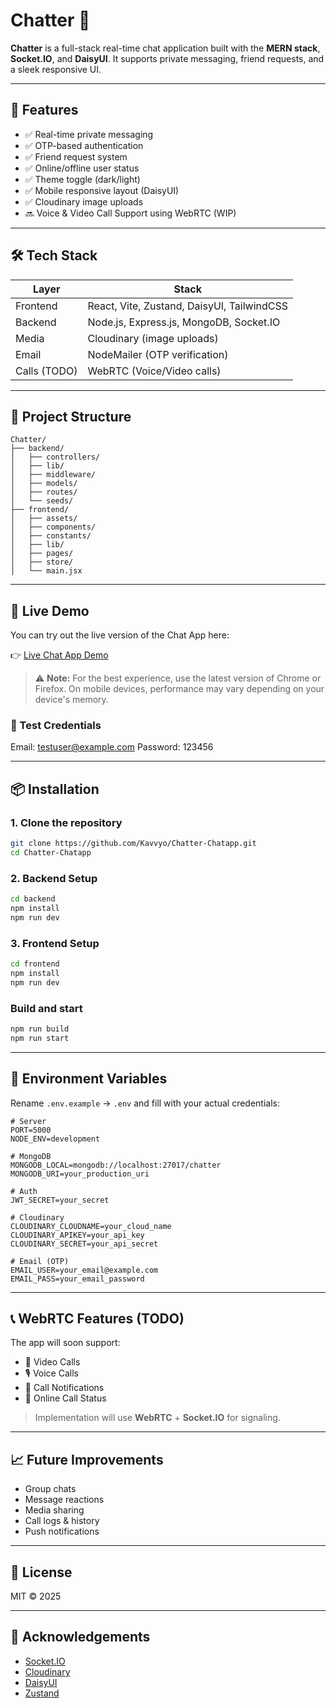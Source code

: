 
# Chatter 💬

**Chatter** is a full-stack real-time chat application built with the **MERN stack**, **Socket.IO**, and **DaisyUI**. It supports private messaging, friend requests, and a sleek responsive UI.

---

## 🚀 Features

- ✅ Real-time private messaging
- ✅ OTP-based authentication
- ✅ Friend request system
- ✅ Online/offline user status
- ✅ Theme toggle (dark/light)
- ✅ Mobile responsive layout (DaisyUI)
- ✅ Cloudinary image uploads
- 🔜 Voice & Video Call Support using WebRTC (WIP)

---

## 🛠️ Tech Stack

| Layer      | Stack                                |
|------------|---------------------------------------|
| Frontend   | React, Vite, Zustand, DaisyUI, TailwindCSS |
| Backend    | Node.js, Express.js, MongoDB, Socket.IO |
| Media      | Cloudinary (image uploads)            |
| Email      | NodeMailer (OTP verification)         |
| Calls (TODO) | WebRTC (Voice/Video calls)             |

---

## 📁 Project Structure

```
Chatter/
├── backend/
│   ├── controllers/
│   ├── lib/
│   ├── middleware/
│   ├── models/
│   ├── routes/
│   └── seeds/
├── frontend/
│   ├── assets/
│   ├── components/
│   ├── constants/
│   ├── lib/
│   ├── pages/
│   ├── store/
│   └── main.jsx
```

---
## 🚀 Live Demo

You can try out the live version of the Chat App here:

👉 [Live Chat App Demo](https://chatter-ctdi.onrender.com/)

> ⚠️ **Note:** For the best experience, use the latest version of Chrome or Firefox. On mobile devices, performance may vary depending on your device's memory.

### 🧪 Test Credentials
Email: testuser@example.com
Password: 123456

---

## 📦 Installation

### 1. Clone the repository
```bash
git clone https://github.com/Kavvyo/Chatter-Chatapp.git
cd Chatter-Chatapp
```

### 2. Backend Setup
```bash
cd backend
npm install
npm run dev
```

### 3. Frontend Setup
```bash
cd frontend
npm install
npm run dev
```

### Build and start 
```bash
npm run build
npm run start
```

---

## 🔐 Environment Variables

Rename `.env.example` → `.env` and fill with your actual credentials:

```env
# Server
PORT=5000
NODE_ENV=development

# MongoDB
MONGODB_LOCAL=mongodb://localhost:27017/chatter
MONGODB_URI=your_production_uri

# Auth
JWT_SECRET=your_secret

# Cloudinary
CLOUDINARY_CLOUDNAME=your_cloud_name
CLOUDINARY_APIKEY=your_api_key
CLOUDINARY_SECRET=your_api_secret

# Email (OTP)
EMAIL_USER=your_email@example.com
EMAIL_PASS=your_email_password
```

---

## 📞 WebRTC Features (TODO)

The app will soon support:

- 🎥 Video Calls
- 🎙️ Voice Calls
- 📲 Call Notifications
- 🔴 Online Call Status

> Implementation will use **WebRTC** + **Socket.IO** for signaling.

---

## 📈 Future Improvements

- Group chats
- Message reactions
- Media sharing
- Call logs & history
- Push notifications

---

## 📄 License

MIT © 2025

---

## 🙌 Acknowledgements

- [Socket.IO](https://socket.io/)
- [Cloudinary](https://cloudinary.com/)
- [DaisyUI](https://daisyui.com/)
- [Zustand](https://github.com/pmndrs/zustand)
